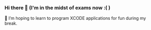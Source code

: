 ### Hi there 👋 (I'm in the midst of exams now :( ) 

🌱 I’m hoping to learn to program XCODE applications for fun during my break. 

<!--
**Jillzyt/jillzyt** is a ✨ _special_ ✨ repository because its `README.md` (this file) appears on your GitHub profile.

Here are some ideas to get you started:

- 🔭 I’m currently working on ...
- 👯 I’m looking to collaborate on ...
- 🤔 I’m looking for help with ...
- 💬 Ask me about ...
- 📫 How to reach me: ...
- 😄 Pronouns: ...
- ⚡ Fun fact: ...
-->
